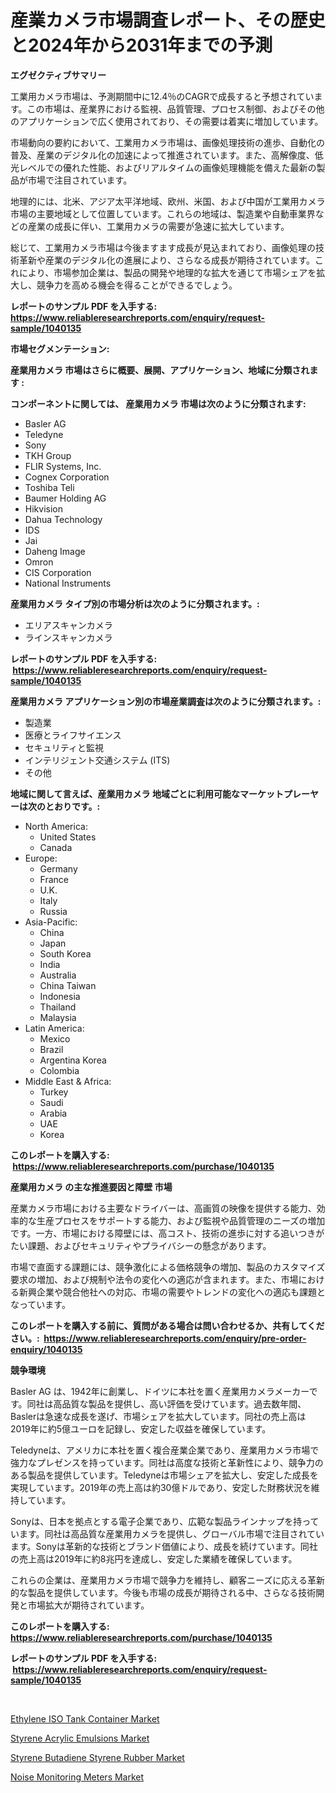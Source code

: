 <p><h1>産業カメラ市場調査レポート、その歴史と2024年から2031年までの予測</h1></p><p><strong>エグゼクティブサマリー</strong></p>
<p><p>工業用カメラ市場は、予測期間中に12.4％のCAGRで成長すると予想されています。この市場は、産業界における監視、品質管理、プロセス制御、およびその他のアプリケーションで広く使用されており、その需要は着実に増加しています。</p><p>市場動向の要約において、工業用カメラ市場は、画像処理技術の進歩、自動化の普及、産業のデジタル化の加速によって推進されています。また、高解像度、低光レベルでの優れた性能、およびリアルタイムの画像処理機能を備えた最新の製品が市場で注目されています。</p><p>地理的には、北米、アジア太平洋地域、欧州、米国、および中国が工業用カメラ市場の主要地域として位置しています。これらの地域は、製造業や自動車業界などの産業の成長に伴い、工業用カメラの需要が急速に拡大しています。</p><p>総じて、工業用カメラ市場は今後ますます成長が見込まれており、画像処理の技術革新や産業のデジタル化の進展により、さらなる成長が期待されています。これにより、市場参加企業は、製品の開発や地理的な拡大を通じて市場シェアを拡大し、競争力を高める機会を得ることができるでしょう。</p></p>
<p><strong>レポートのサンプル PDF を入手する: <a href="https://www.reliableresearchreports.com/enquiry/request-sample/1040135">https://www.reliableresearchreports.com/enquiry/request-sample/1040135</a></strong></p>
<p><strong>市場セグメンテーション:</strong></p>
<p><strong> 産業用カメラ 市場はさらに概要、展開、アプリケーション、地域に分類されます :</strong></p>
<p><strong>コンポーネントに関しては、 産業用カメラ 市場は次のように分類されます: &nbsp;</strong></p>
<p><ul><li>Basler AG</li><li>Teledyne</li><li>Sony</li><li>TKH Group</li><li>FLIR Systems, Inc.</li><li>Cognex Corporation</li><li>Toshiba Teli</li><li>Baumer Holding AG</li><li>Hikvision</li><li>Dahua Technology</li><li>IDS</li><li>Jai</li><li>Daheng Image</li><li>Omron</li><li>CIS Corporation</li><li>National Instruments</li></ul></p>
<p><strong> 産業用カメラ タイプ別の市場分析は次のように分類されます。:</strong></p>
<p><ul><li>エリアスキャンカメラ</li><li>ラインスキャンカメラ</li></ul></p>
<p><strong>レポートのサンプル PDF を入手する: &nbsp;<a href="https://www.reliableresearchreports.com/enquiry/request-sample/1040135">https://www.reliableresearchreports.com/enquiry/request-sample/1040135</a></strong></p>
<p><strong> 産業用カメラ アプリケーション別の市場産業調査は次のように分類されます。:</strong></p>
<p><ul><li>製造業</li><li>医療とライフサイエンス</li><li>セキュリティと監視</li><li>インテリジェント交通システム (ITS)</li><li>その他</li></ul></p>
<p><strong>地域に関して言えば、産業用カメラ 地域ごとに利用可能なマーケットプレーヤーは次のとおりです。:</strong></p>
<p><ul>
    <li>
        North America:
        <ul>
            <li>United States</li>
            <li>Canada</li>
        </ul>
    </li>
    <li>
        Europe:
        <ul>
            <li>Germany</li>
            <li>France</li>
            <li>U.K.</li>
            <li>Italy</li>
            <li>Russia</li>
        </ul>
    </li>
    <li>
        Asia-Pacific:
        <ul>
            <li>China</li>
            <li>Japan</li>
            <li>South Korea</li>
            <li>India</li>
            <li>Australia</li>
            <li>China Taiwan</li>
            <li>Indonesia</li>
            <li>Thailand</li>
            <li>Malaysia</li>
        </ul>
    </li>
    <li>
        Latin America:
        <ul>
            <li>Mexico</li>
            <li>Brazil</li>
            <li>Argentina Korea</li>
            <li>Colombia</li>
        </ul>
    </li>
    <li>
        Middle East & Africa:
        <ul>
            <li>Turkey</li>
            <li>Saudi</li>
            <li>Arabia</li>
            <li>UAE</li>
            <li>Korea</li>
        </ul>
    </li>
    </ul></p>
<p><strong>このレポートを購入する: &nbsp;<a href="https://www.reliableresearchreports.com/purchase/1040135">https://www.reliableresearchreports.com/purchase/1040135</a></strong></p>
<p><strong>産業用カメラ の主な推進要因と障壁 市場</strong></p>
<p><p>産業カメラ市場における主要なドライバーは、高画質の映像を提供する能力、効率的な生産プロセスをサポートする能力、および監視や品質管理のニーズの増加です。一方、市場における障壁には、高コスト、技術の進歩に対する追いつきがたい課題、およびセキュリティやプライバシーの懸念があります。</p><p>市場で直面する課題には、競争激化による価格競争の増加、製品のカスタマイズ要求の増加、および規制や法令の変化への適応が含まれます。また、市場における新興企業や競合他社への対応、市場の需要やトレンドの変化への適応も課題となっています。</p></p>
<p><strong>このレポートを購入する前に、質問がある場合は問い合わせるか、共有してください。:&nbsp; <a href="https://www.reliableresearchreports.com/enquiry/pre-order-enquiry/1040135">https://www.reliableresearchreports.com/enquiry/pre-order-enquiry/1040135</a></strong></p>
<p><strong>競争環境</strong></p>
<p><p>Basler AG は、1942年に創業し、ドイツに本社を置く産業用カメラメーカーです。同社は高品質な製品を提供し、高い評価を受けています。過去数年間、Baslerは急速な成長を遂げ、市場シェアを拡大しています。同社の売上高は2019年に約5億ユーロを記録し、安定した収益を確保しています。</p><p>Teledyneは、アメリカに本社を置く複合産業企業であり、産業用カメラ市場で強力なプレゼンスを持っています。同社は高度な技術と革新性により、競争力のある製品を提供しています。Teledyneは市場シェアを拡大し、安定した成長を実現しています。2019年の売上高は約30億ドルであり、安定した財務状況を維持しています。</p><p>Sonyは、日本を拠点とする電子企業であり、広範な製品ラインナップを持っています。同社は高品質な産業用カメラを提供し、グローバル市場で注目されています。Sonyは革新的な技術とブランド価値により、成長を続けています。同社の売上高は2019年に約8兆円を達成し、安定した業績を確保しています。</p><p>これらの企業は、産業用カメラ市場で競争力を維持し、顧客ニーズに応える革新的な製品を提供しています。今後も市場の成長が期待される中、さらなる技術開発と市場拡大が期待されています。</p></p>
<p><strong>このレポートを購入する: &nbsp; <a href="https://www.reliableresearchreports.com/purchase/1040135">https://www.reliableresearchreports.com/purchase/1040135</a></strong></p>
<p><strong>レポートのサンプル PDF を入手する: &nbsp;<a href="https://www.reliableresearchreports.com/enquiry/request-sample/1040135">https://www.reliableresearchreports.com/enquiry/request-sample/1040135</a></strong><strong></strong></p>
<p>&nbsp;</p>
<p><p><a href="https://shimmer-gardenia-37a.notion.site/Ethylene-ISO-Tank-Container-Market-Centers-on-Aspects-such-as-Market-Growth-Market-Share-Market-Op-bce60aedfdb34caf87b065c6f4334964">Ethylene ISO Tank Container Market</a></p><p><a href="https://github.com/luckyshygirl/Market-Research-Report-List-3/blob/main/styrene-acrylic-emulsions-market.md">Styrene Acrylic Emulsions Market</a></p><p><a href="https://github.com/markusgodoy/Market-Research-Report-List-2/blob/main/styrene-butadiene-styrene-rubber-market.md">Styrene Butadiene Styrene Rubber Market</a></p><p><a href="https://view.publitas.com/reportprime-1/noise-monitoring-meters-market-furnish-information-about-market-size-market-share-market-dynamics-and-projections-spanning-from-2023-to-2030/">Noise Monitoring Meters Market</a></p></p>